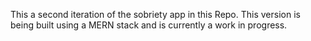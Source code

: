 This a second iteration of the sobriety app in this Repo. This version is being built using a MERN stack and is currently a work in progress.